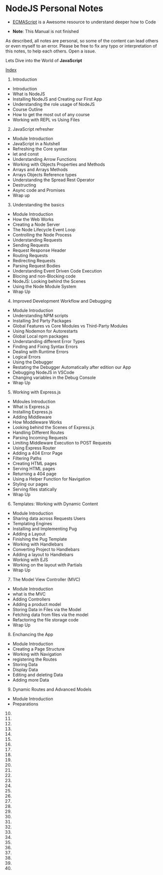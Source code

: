 # NodeJS Personal Notes

- [ECMAScript](http://ecma-international.org/ecma-402/1.0/) is a Awesome resource to understand deeper how to Code 

- **Note**: This Manual is not finished 

As described, all notes are personal, so some of the content can lead others or even myself to an error.
Please be free to fix any typo or interpretation of this notes, to help each others. Open a issue. 

Lets Dive into the World of **JavaScript**

[Index](./README.md)

1. Introduction
  - Introduction
  - What is NodeJS
  - Installing NodeJS and Creating our First App
  - Understanding the role usage of NodeJS
  - Course Outline
  - How to get the most out of any course
  - Working with REPL vs Using Files 
2. JavaScript refresher
  - Module Introduction
  - JavaScript in a Nutshell
  - Refreshing the Core syntax
  - let and const 
  - Understanding Arrow Functions
  - Working with Objects Properties and Methods
  - Arrays and Arrays Methods
  - Arrays Objects Reference types
  - Understanding the Spread Rest Operator
  - Destructing
  - Async code and Promises
  - Wrap up
3. Understanding the basics
  - Module Introduction
  - How the Web Works
  - Creating a Node Server
  - The Node Lifecycle Event Loop 
  - Controlling the Node Process
  - Understanding Requests
  - Sending Requests
  - Request Response Header
  - Routing Requests
  - Redirecting Requests
  - Parsing Request Bodies
  - Understanding Event Driven Code Execution
  - Blocing and non-Blocking code
  - NodeJS: Looking behind the Scenes
  - Using the Node Module System
  - Wrap Up 
4. Improved Development Workflow and Debugging
  - Module Introduction
  - Understanding NPM scripts
  - Installing 3rd Party Packages
  - Global Features vs Core Modules vs Third-Party Modules
  - Using Nodemon for Autorestarts
  - Global Local npm packages
  - Understanding different Error Types
  - Finding and Fixing Syntax Errors
  - Dealing with Runtime Errors
  - Logical Errors
  - Using the Debugger
  - Restating the Debugger Automatically after edition our App
  - Debugging NodeJS in VSCode
  - Changing variables in the Debug Console
  - Wrap Up
5. Working with Express.js 
  - Mdoules Introduction
  - What is Express.js
  - Installing Express.js
  - Adding Middleware
  - How Moddleware Works
  - Looking behind the Scenes of Express.js
  - Handling Different Routes
  - Parsing Incoming Requests
  - Limiting Middleware Execution to POST Requests
  - Using Express Router
  - Adding a 404 Error Page
  - Filtering Paths
  - Creating HTML pages
  - Serving HTML pages
  - Returning a 404 page
  - Using a Helper Function for Navigation
  - Styling our pages
  - Serving files statically
  - Wrap Up
6. Templates: Working with Dynamic Content 
  - Module Introduction
  - Sharing data across Requests Users 
  - Templating Engines 
  - Installing and Implementing Pug
  - Adding a Layout
  - Finishing the Pug Template
  - Working with Handlebars 
  - Converting Project to Handlebars 
  - Adding a layout to Handlebars
  - Working with EJS
  - Working on the layout with Partials 
  - Wrap Up
7. The Model View Controller (MVC)
  - Module Introduction
  - what is the MVC
  - Adding Controllers 
  - Adding a product model
  - Storing Data in Files via the Model
  - Fetching data from files via the model 
  - Refactoring the file storage code
  - Wrap Up
8. Enchancing the App
  - Module Introduction
  - Creating a Page Structure
  - Working with Navigation
  - registering the Routes
  - Storing Data
  - Display Data
  - Editing and deleting Data
  - Adding more Data 
9. Dynamic Routes and Advanced Models
  - Module Introduction
  - Preparations
10.
11.
12. 
13.
14.
15.
16.
17.
18.
19.
20.
21.
22.
23.
24.
25.
26.
27.
28.
29.
30.
31.
32.
33.
34.
35.
36.
37.
38.
39.
40. 
